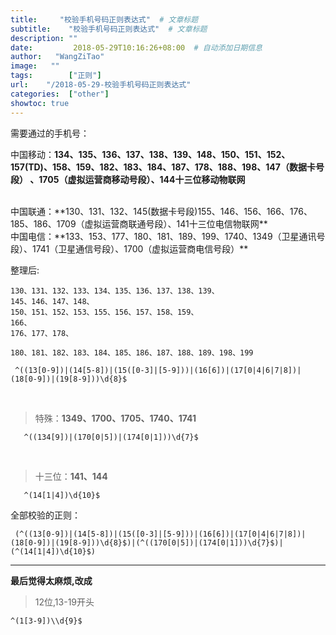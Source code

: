 ```yaml
---
title:     "校验手机号码正则表达式"  # 文章标题
subtitle:    "校验手机号码正则表达式"  # 文章标题
description: ""
date:         2018-05-29T10:16:26+08:00  # 自动添加日期信息
author:   "WangZiTao"
image:   ""
tags:        ["正则"]
url:    "/2018-05-29-校验手机号码正则表达式"
categories:  ["other"]
showtoc: true
---
```


需要通过的手机号：

 中国移动：**134、135、136、137、138、139、148、150、151、152、157(TD)、158、159、182、183、184、187、178、188、198、147（数据卡号段） 、1705（虚拟运营商移动号段）、144十三位移动物联网**

</br>
中国联通：**130、131、132、145(数据卡号段)155、146、156、166、176、185、186、1709（虚拟运营商联通号段）、141十三位电信物联网**

</br>
中国电信：**133、153、177、180、181、189、199、1740、1349（卫星通讯号段）、1741（卫星通信号段）、1700（虚拟运营商电信号段）**


整理后:

  ```
  130、131、132、133、134、135、136、137、138、139、
  145、146、147、148、
  150、151、152、153、155、156、157、158、159、
  166、
  176、177、178、

  180、181、182、183、184、185、186、187、188、189、198、199
  ```


  ```
   ^((13[0-9])|(14[5-8])|(15([0-3]|[5-9]))|(16[6])|(17[0|4|6|7|8])|(18[0-9])|(19[8-9]))\d{8}$
  ```

</br>

>特殊：**1349、1700、1705、1740、1741**

 ```
    ^((134[9])|(170[0|5])|(174[0|1]))\d{7}$
 ```

</br>

>十三位：**141、144**


  ```
     ^(14[1|4])\d{10}$
  ```



全部校验的正则：

 ```
  (^((13[0-9])|(14[5-8])|(15([0-3]|[5-9]))|(16[6])|(17[0|4|6|7|8])|(18[0-9])|(19[8-9]))\d{8}$)|(^((170[0|5])|(174[0|1]))\d{7}$)|(^(14[1|4])\d{10}$)

  ```

-----

  **最后觉得太麻烦,改成**

  > 12位,13-19开头

 ```
 ^(1[3-9])\\d{9}$
 ```
